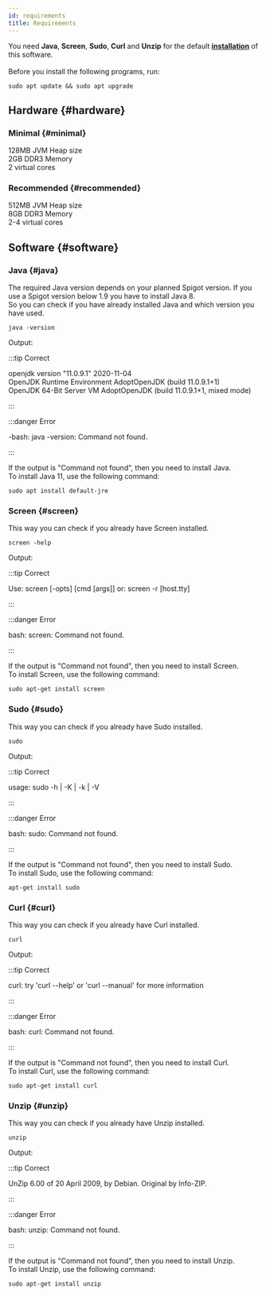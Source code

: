 ```yaml
---
id: requirements
title: Requirements
---
```


You need **Java**, **Screen**, **Sudo**, **Curl** and **Unzip** for the default [**installation**](./installation) of this software.<br></br>
Before you install the following programs, run:

```
sudo apt update && sudo apt upgrade
```

## Hardware {#hardware}

### Minimal {#minimal}

128MB JVM Heap size  
2GB DDR3 Memory  
2 virtual cores

### Recommended {#recommended}

512MB JVM Heap size  
8GB DDR3 Memory  
2-4 virtual cores

## Software {#software}

### Java {#java}

The required Java version depends on your planned Spigot version. If you use a Spigot version below 1.9 you have to install Java 8.  
So you can check if you have already installed Java and which version you have used.

```
java -version
```

Output:

:::tip Correct

openjdk version "11.0.9.1" 2020-11-04  
OpenJDK Runtime Environment AdoptOpenJDK (build 11.0.9.1+1)  
OpenJDK 64-Bit Server VM AdoptOpenJDK (build 11.0.9.1+1, mixed mode)

:::

:::danger Error

-bash: java -version: Command not found.

:::

If the output is "Command not found", then you need to install Java.  
To install Java 11, use the following command:

```
sudo apt install default-jre
```

### Screen {#screen}

This way you can check if you already have Screen installed.

```
screen -help
```

Output:

:::tip Correct

Use: screen [-opts] [cmd [args]] or: screen -r [host.tty]

:::

:::danger Error

bash: screen: Command not found.

:::

If the output is "Command not found", then you need to install Screen.  
To install Screen, use the following command:

```
sudo apt-get install screen
```

### Sudo {#sudo}

This way you can check if you already have Sudo installed.

```
sudo
```

Output:

:::tip Correct

usage: sudo -h | -K | -k | -V

:::

:::danger Error

bash: sudo: Command not found.

:::

If the output is "Command not found", then you need to install Sudo.  
To install Sudo, use the following command:

```
apt-get install sudo
```

### Curl {#curl}

This way you can check if you already have Curl installed.

```
curl
```

Output:

:::tip Correct

curl: try 'curl --help' or 'curl --manual' for more information

:::

:::danger Error

bash: curl: Command not found.

:::

If the output is "Command not found", then you need to install Curl.  
To install Curl, use the following command:

```
sudo apt-get install curl
```

### Unzip {#unzip}

This way you can check if you already have Unzip installed.

```
unzip
```

Output:

:::tip Correct

UnZip 6.00 of 20 April 2009, by Debian. Original by Info-ZIP.

:::

:::danger Error

bash: unzip: Command not found.

:::

If the output is "Command not found", then you need to install Unzip.  
To install Unzip, use the following command:

```
sudo apt-get install unzip
```
